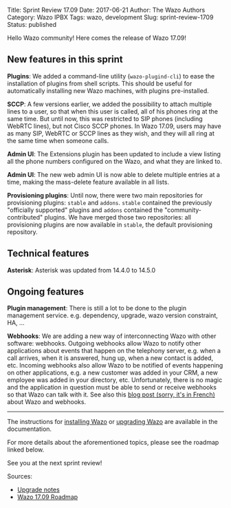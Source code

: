Title: Sprint Review 17.09
Date: 2017-06-21
Author: The Wazo Authors
Category: Wazo IPBX
Tags: wazo, development
Slug: sprint-review-1709
Status: published

Hello Wazo community! Here comes the release of Wazo 17.09!

New features in this sprint
---------------------------

**Plugins**: We added a command-line utility (`wazo-plugind-cli`) to ease the installation of plugins from shell scripts. This should be useful for automatically installing new Wazo machines, with plugins pre-installed.

**SCCP**: A few versions earlier, we added the possibility to attach multiple lines to a user, so that when this user is called, all of his phones ring at the same time. But until now, this was restricted to SIP phones (including WebRTC lines), but not Cisco SCCP phones. In Wazo 17.09, users may have as many SIP, WebRTC or SCCP lines as they wish, and they will all ring at the same time when someone calls.

**Admin UI**: The Extensions plugin has been updated to include a view listing all the phone numbers configured on the Wazo, and what they are linked to.

**Admin UI**: The new web admin UI is now able to delete multiple entries at a time, making the mass-delete feature available in all lists.

**Provisioning plugins**: Until now, there were two main repositories for provisioning plugins: `stable` and `addons`. `stable` contained the previously "officially supported" plugins and `addons` contained the "community-contributed" plugins. We have merged those two repositories: all provisioning plugins are now available in `stable`, the default provisioning repository.

Technical features
------------------

**Asterisk**: Asterisk was updated from 14.4.0 to 14.5.0

Ongoing features
----------------

**Plugin management**: There is still a lot to be done to the plugin management service. e.g. dependency, upgrade, wazo version constraint, HA, ...

**Webhooks**: We are adding a new way of interconnecting Wazo with other software: webhooks. Outgoing webhooks allow Wazo to notify other applications about events that happen on the telephony server, e.g. when a call arrives, when it is answered, hung up, when a new contact is added, etc. Incoming webhooks also allow Wazo to be notified of events happening on other applications, e.g. a new customer was added in your CRM, a new employee was added in your directory, etc. Unfortunately, there is no magic and the application in question must be able to send or receive webhooks so that Wazo can talk with it. See also this [blog post (sorry, it's in French)](http://blog.wazo.community/wazo-webhook.html#wazo-webhook) about Wazo and webhooks.

---

The instructions for [installing Wazo](http://documentation.wazo.community/en/stable/installation/installsystem.html) or [upgrading Wazo](http://documentation.wazo.community/en/stable/upgrade/upgrade.html) are available in the documentation.

For more details about the aforementioned topics, please see the roadmap linked below.

See you at the next sprint review!

Sources:

* [Upgrade notes](http://documentation.wazo.community/en/wazo-17.09/upgrade/upgrade.html#upgrade-notes)
* [Wazo 17.09 Roadmap](https://projects.wazo.community/versions/261)
